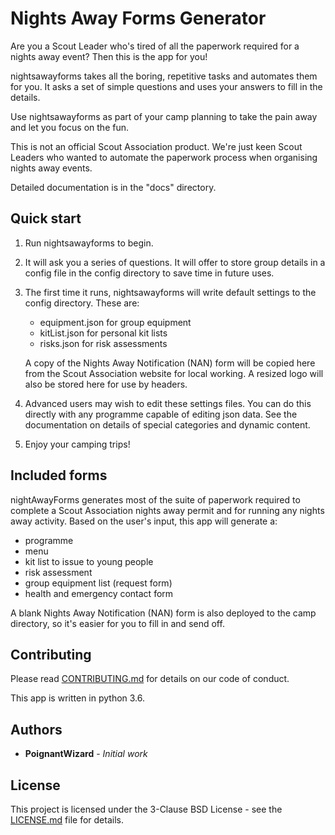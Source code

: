 # Nights Away Forms Generator

Are you a Scout Leader who's tired of all the paperwork required 
for a nights away event? Then this is the app for you! 

nightsawayforms takes all the boring, repetitive tasks and automates 
them for you. It asks a set of simple questions and uses your answers 
to fill in the details. 

Use nightsawayforms as part of your camp planning to take the pain away 
and let you focus on the fun. 

This is not an official Scout Association product. We're just keen 
Scout Leaders who wanted to automate the paperwork process when 
organising nights away events. 

Detailed documentation is in the "docs" directory.

## Quick start

1. Run nightsawayforms to begin. 

2. It will ask you a series of questions. It will offer to store group 
   details in a config file in the config directory to save time in 
   future uses. 

3. The first time it runs, nightsawayforms will write default settings 
   to the config directory. These are: 
   - equipment.json for group equipment
   - kitList.json for personal kit lists
   - risks.json for risk assessments
 
   A copy of the Nights Away Notification (NAN) form will be copied 
   here from the Scout Association website for local working. A resized 
   logo will also be stored here for use by headers. 

4. Advanced users may wish to edit these settings files. You can do this 
   directly with any programme capable of editing json data. See the 
   documentation on details of special categories and dynamic content. 

5. Enjoy your camping trips! 

## Included forms

nightAwayForms generates most of the suite of paperwork required to complete 
a Scout Association nights away permit and for running any nights away activity. 
Based on the user's input, this app will generate a:
   - programme
   - menu
   - kit list to issue to young people
   - risk assessment
   - group equipment list (request form)
   - health and emergency contact form 

A blank Nights Away Notification (NAN) form is also deployed to the camp 
directory, so it's easier for you to fill in and send off. 

## Contributing

Please read [CONTRIBUTING.md](CONTRIBUTING.md) for details on our code of conduct. 

This app is written in python 3.6. 

## Authors

* **PoignantWizard** - *Initial work* 

## License

This project is licensed under the 3-Clause BSD License - see the [LICENSE.md](LICENSE.md) file 
for details. 